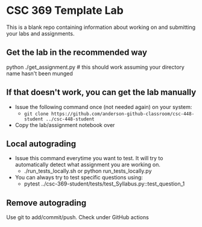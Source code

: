 # CSC 369 Template Lab
This is a blank repo containing information about working on and submitting your labs and assignments.

## Get the lab in the recommended way
python ./get_assignment.py # this should work assuming your directory name hasn't been munged

## If that doesn't work, you can get the lab manually
* Issue the following command once (not needed again) on your system:
    * ``git clone https://github.com/anderson-github-classroom/csc-448-student ../csc-448-student``
* Copy the lab/assignment notebook over

## Local autograding
* Issue this command everytime you want to test. It will try to automatically detect what assignment you are working on.
    *  ./run_tests_locally.sh or python run_tests_locally.py
* You can always try to test specific questions using:
    * pytest ../csc-369-student/tests/test_Syllabus.py::test_question_1

## Remove autograding
Use git to add/commit/push. Check under GitHub actions
